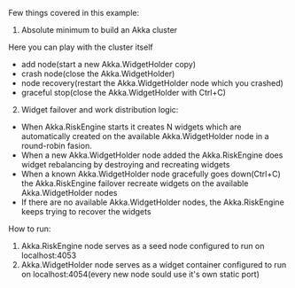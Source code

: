 
Few things covered in this example:

1. Absolute minimum to build an Akka cluster

  Here you can play with the cluster itself 
  - add node(start a new Akka.WidgetHolder copy)
  - crash node(close the Akka.WidgetHolder)
  - node recovery(restart the Akka.WidgetHolder node which you crashed) 
  - graceful stop(close the Akka.WidgetHolder with Ctrl+C)
  
2. Widget failover and work distribution logic:
  - When Akka.RiskEngine starts it creates N widgets which are automatically created on the available Akka.WidgetHolder node in a round-robin fasion.
  - When a new Akka.WidgetHolder node added the Akka.RiskEngine does widget rebalancing by destroying and recreating widgets
  - When a known Akka.WidgetHolder node gracefully goes down(Ctrl+C) the Akka.RiskEngine failover recreate widgets on the available Akka.WidgetHolder nodes
  - If there are no available Akka.WidgetHolder nodes, the Akka.RiskEngine keeps trying to recover the widgets
  
How to run:
 1. Akka.RiskEngine node serves as a seed node configured to run on localhost:4053
 2. Akka.WidgetHolder node serves as a widget container configured to run on localhost:4054(every new node sould use it's own static port)

  
